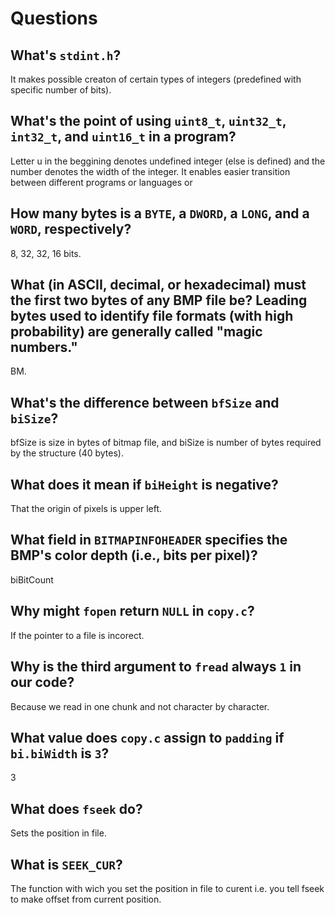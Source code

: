 # Questions

## What's `stdint.h`?

It makes possible creaton of certain types of integers (predefined with specific number of bits).

## What's the point of using `uint8_t`, `uint32_t`, `int32_t`, and `uint16_t` in a program?

Letter u in the beggining denotes undefined integer (else is defined) and the number denotes the width of the integer. It enables easier transition between different programs or languages or 

## How many bytes is a `BYTE`, a `DWORD`, a `LONG`, and a `WORD`, respectively?

8, 32, 32, 16 bits.

## What (in ASCII, decimal, or hexadecimal) must the first two bytes of any BMP file be? Leading bytes used to identify file formats (with high probability) are generally called "magic numbers."

BM.

## What's the difference between `bfSize` and `biSize`?

bfSize is size in bytes of bitmap file, and biSize is number of bytes required by the structure (40 bytes).

## What does it mean if `biHeight` is negative?

That the origin of pixels is upper left. 

## What field in `BITMAPINFOHEADER` specifies the BMP's color depth (i.e., bits per pixel)?

biBitCount

## Why might `fopen` return `NULL` in `copy.c`?

If the pointer to a file is incorect.

## Why is the third argument to `fread` always `1` in our code?

Because we read in one chunk and not character by character.

## What value does `copy.c` assign to `padding` if `bi.biWidth` is `3`?

3

## What does `fseek` do?

Sets the position in file.

## What is `SEEK_CUR`?

The function with wich you set the position in file to curent i.e. you tell fseek to make offset from current position.
